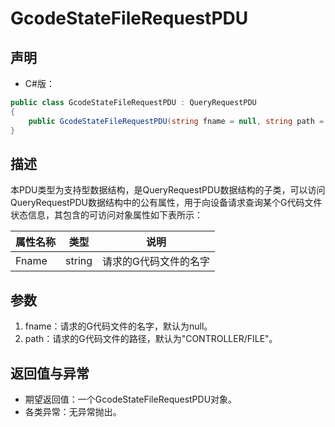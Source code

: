# GcodeStateFileRequestPDU

## 声明

- C#版：

```c#
public class GcodeStateFileRequestPDU : QueryRequestPDU
{
    public GcodeStateFileRequestPDU(string fname = null, string path = "CONTROLLER/FILE") : base()
}
```

## 描述

​       本PDU类型为支持型数据结构，是QueryRequestPDU数据结构的子类，可以访问QueryRequestPDU数据结构中的公有属性，用于向设备请求查询某个G代码文件状态信息，其包含的可访问对象属性如下表所示：

| 属性名称 |  类型  | 说明                  |
| -------- | :----: | --------------------- |
| Fname    | string | 请求的G代码文件的名字 |

## 参数

1. fname：请求的G代码文件的名字，默认为null。
2. path：请求的G代码文件的路径，默认为"CONTROLLER/FILE"。

## 返回值与异常

- 期望返回值：一个GcodeStateFileRequestPDU对象。
- 各类异常：无异常抛出。